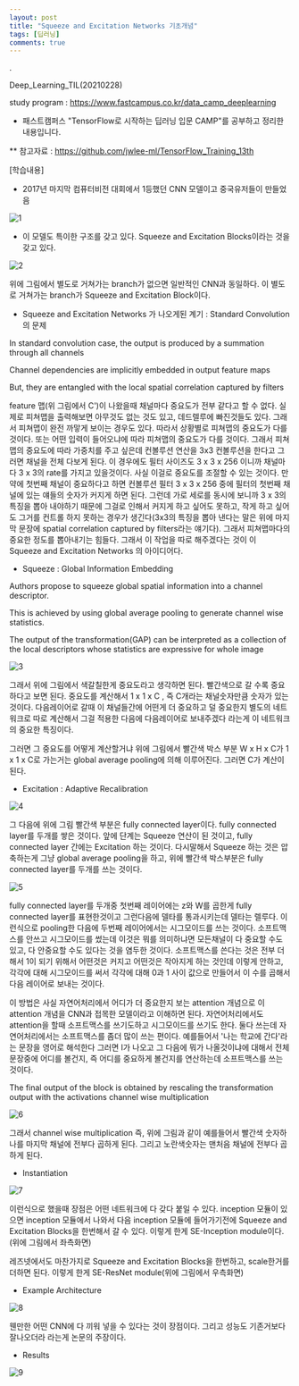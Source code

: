 ```yaml
---
layout: post
title: "Squeeze and Excitation Networks 기초개념"
tags: [딥러닝]
comments: true
---
```


.

Deep_Learning_TIL(20210228)

study program : https://www.fastcampus.co.kr/data_camp_deeplearning

- 패스트캠퍼스 "TensorFlow로 시작하는 딥러닝 입문 CAMP"를 공부하고 정리한 내용입니다.

** 참고자료 : https://github.com/jwlee-ml/TensorFlow_Training_13th

[학습내용]

- 2017년 마지막 컴퓨터비전 대회에서 1등했던 CNN 모델이고 중국유저들이 만들었음

![1](https://user-images.githubusercontent.com/41605276/109414196-f7b8da00-79f4-11eb-8a4d-1c505cf98322.png)

- 이 모델도 특이한 구조를 갖고 있다. Squeeze and Excitation Blocks이라는 것을 갖고 있다.

![2](https://user-images.githubusercontent.com/41605276/109414332-b2e17300-79f5-11eb-9fc2-6363991ab21b.PNG)

위에 그림에서 별도로 거쳐가는 branch가 없으면 일반적인 CNN과 동일하다. 이 별도로 거쳐가는 branch가 Squeeze and Excitation Block이다.

- Squeeze and Excitation Networks 가 나오게된 계기 : Standard Convolution의 문제

In standard convolution case, the output is produced by a summation through all channels

Channel dependencies are implicitly embedded in output feature maps

But, they are entangled with the local spatial correlation captured by filters

feature 맵(위 그림에서 C')이 나왔을때 채널마다 중요도가 전부 같다고 할 수 없다. 실제로 피쳐맵을 출력해보면 아무것도 없는 것도 있고, 데드렐루에 빠진것들도 있다. 그래서 피쳐맵이 완전 까맣게 보이는 경우도 있다. 따라서 상황별로 피쳐맵의 중요도가 다를 것이다. 또는 어떤 입력이 들어오냐에 따라 피쳐맵의 중요도가 다를 것이다. 그래서 피쳐맵의 중요도에 따라 가중치를 주고 싶은데 컨볼루션 연산을 3x3 컨볼루션을 한다고 그러면 채널을 전체 다보게 된다. 이 경우에도 필터 사이즈도 3 x 3 x 256 이니까 채널마다 3 x 3의 rate를 가지고 있을것이다. 사실 이걸로 중요도를 조절할 수 있는 것이다. 만약에 첫번째 채널이 중요하다고 하면 컨볼루션 필터 3 x 3 x 256 중에 필터의 첫번째 채널에 있는 얘들의 숫자가 커지게 하면 된다. 그런데 가로 세로를 동시에 보니까 3 x 3의 특징을 뽑아 내야하기 때문에 그걸로 인해서 커지게 하고 싶어도 못하고, 작게 하고 싶어도 그거를 컨트롤 하지 못하는 경우가 생긴다(3x3의 특징을 뽑아 낸다는 말은 위에 마지막 문장에 spatial correlation captured by filters라는 얘기다). 그래서 피쳐맵마다의 중요한 정도를 뽑아내기는 힘들다. 그래서 이 작업을 따로 해주겠다는 것이 이 Squeeze and Excitation Networks 의 아이디어다.

- Squeeze : Global Information Embedding

Authors propose to squeeze global spatial information into a channel descriptor.

This is achieved by using global average pooling to generate channel wise statistics.

The output of the transformation(GAP) can be interpreted as a collection of the local descriptors whose statistics are expressive for whole image

![3](https://user-images.githubusercontent.com/41605276/109414821-69465780-79f8-11eb-87b9-0a5d195ca5b2.PNG)

그래서 위에 그림에서 색갈칠한게 중요도라고 생각하면 된다. 빨간색으로 갈 수록 중요하다고 보면 된다. 중요도를 계산해서 1 x 1 x C , 즉 C개라는 채널숫자만큼 숫자가 있는 것이다. 다음레이어로 갈때 이 채널들간에 어떤게 더 중요하고 덜 중요한지 별도의 네트워크로 따로 계산해서 그걸 적용한 다음에 다음레이어로 보내주겠다 라는게 이 네트워크의 중요한 특징이다.

그러면 그 중요도를 어떻게 계산할거냐 위에 그림에서 빨간색 박스 부분 W x H x C가 1 x 1 x C로 가는거는 global average pooling에 의해 이루어진다. 그러면 C가 계산이 된다.

- Excitation : Adaptive Recalibration

![4](https://user-images.githubusercontent.com/41605276/109415030-a65f1980-79f9-11eb-80a5-1292c3725ced.PNG)

그 다음에 위에 그림 빨간색 부분은 fully connected layer이다. fully connected layer를 두개를 쌓은 것이다. 앞에 단계는 Squeeze 연산이 된 것이고, fully connected layer 간에는 Excitation 하는 것이다. 다시말해서 Squeeze 하는 것은 압축하는게 그냥 global average pooling을 하고, 위에 빨간색 박스부분은 fully connected layer를 두개를 쓰는 것이다.

![5](https://user-images.githubusercontent.com/41605276/109415188-8d0a9d00-79fa-11eb-9674-8bf1a69afb87.PNG)

fully connected layer를 두개중 첫번째 레이어에는 z와 W를 곱한게 fully connected layer를 표현한것이고 그런다음에 델타를 통과시키는데 델타는 렐루다. 이런식으로 pooling한 다음에 두번째 레이어에서는 시그모이드를 쓰는 것이다. 소프트맥스를 안쓰고 시그모이드를 썼는데 이것은 뭐를 의미하냐면 모든채널이 다 중요할 수도 있고, 다 안중요할 수도 있다는 것을 염두한 것이다. 소프트맥스를 쓴다는 것은 전부 더해서 1이 되기 위해서 어떤것은 커지고 어떤것은 작아지게 하는 것인데 이렇게 안하고, 각각에 대해 시그모이드를 써서 각각에 대해 0과 1 사이 값으로 만들어서 이 수를 곱해서 다음 레이어로 보내는 것이다.

이 방법은 사실 자연어처리에서 어디가 더 중요한지 보는 attention 개념으로 이 attention 개념을 CNN과 접목한 모델이라고 이해하면 된다. 자연어처리에서도 attention을 할때 소프트맥스를 쓰기도하고 시그모이드를 쓰기도 한다. 둘다 쓰는데 자연어처리에서는 소프트맥스를 좀더 많이 쓰는 편이다. 예를들어서 '나는 학교에 간다'라는 문장을 영어로 해석한다 그러면 I가 나오고 그 다음에 뭐가 나올것이냐에 대해서 전체 문장중에 어디를 볼건지, 즉 어디를 중요하게 볼건지를 연산하는데 소프트맥스를 쓰는 것이다.

The final output of the block is obtained by rescaling the transformation output with the activations channel wise multiplication

![6](https://user-images.githubusercontent.com/41605276/109415487-5b92d100-79fc-11eb-990c-a2cbb3466f2d.PNG)

그래서 channel wise multiplication 즉, 위에 그림과 같이 예를들어서 빨간색 숫자하나를 마지막 채널에 전부다 곱하게 된다. 그리고 노란색숫자는 맨처음 채널에 전부다 곱하게 된다.

- Instantiation

![7](https://user-images.githubusercontent.com/41605276/109415601-f55a7e00-79fc-11eb-86f1-3313ef44bb7d.PNG)

이런식으로 했을때 장점은 어떤 네트워크에 다 갖다 붙일 수 있다. inception 모듈이 있으면 inception 모듈에서 나와서 다음 inception 모듈에 들어가기전에 Squeeze and Excitation Blocks을 한번해서 갈 수 있다. 이렇게 한게 SE-Inception module이다. (위에 그림에서 좌측화면)

레즈넷에서도 마찬가지로 Squeeze and Excitation Blocks을 한번하고, scale한거를 더하면 된다. 이렇게 한게 SE-ResNet module(위에 그림에서 우측화면)

- Example Architecture

![8](https://user-images.githubusercontent.com/41605276/109415761-f5a74900-79fd-11eb-8090-567f1c124a02.png)

웬만한 어떤 CNN에 다 끼워 넣을 수 있다는 것이 장점이다. 그리고 성능도 기존거보다 잘나오더라 라는게 논문의 주장이다.

- Results

![9](https://user-images.githubusercontent.com/41605276/109415777-0d7ecd00-79fe-11eb-8aa7-759442b9f947.PNG)